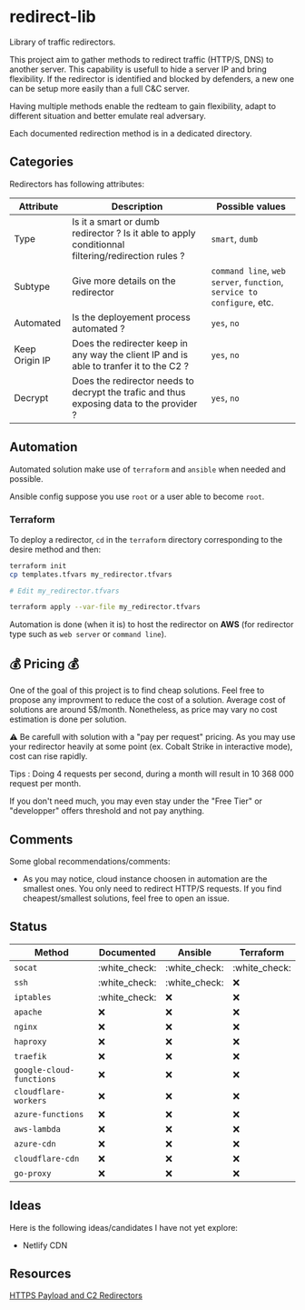 # redirect-lib

Library of traffic redirectors.

This project aim to gather methods to redirect traffic (HTTP/S, DNS) to another server. This capability is usefull to hide a server IP and bring flexibility. If the redirector is identified and blocked by defenders, a new one can be setup more easily than a full C&C server.

Having multiple methods enable the redteam to gain flexibility, adapt to different situation and better emulate real adversary.

Each documented redirection method is in a dedicated directory.

## Categories

Redirectors has following attributes:

| Attribute      | Description                                                                                       | Possible values                                                        |
| -------------- | ------------------------------------------------------------------------------------------------- | ---------------------------------------------------------------------- |
| Type           | Is it a smart or dumb redirector ? Is it able to apply conditionnal filtering/redirection rules ? | `smart`, `dumb`                                                        |
| Subtype        | Give more details on the redirector                                                               | `command line`, `web server`, `function`, `service to configure`, etc. |
| Automated      | Is the deployement process automated ?                                                            | `yes`, `no`                                                            |
| Keep Origin IP | Does the redirecter keep in any way the client IP and is able to tranfer it to the C2 ?           | `yes`, `no`                                                            |
| Decrypt        | Does the redirector needs to decrypt the trafic and thus exposing data to the provider ?          | `yes`, `no`                                                            |

## Automation

Automated solution make use of `terraform` and `ansible` when needed and possible.

Ansible config suppose you use `root` or a user able to become `root`.

### Terraform

To deploy a redirector, `cd` in the `terraform` directory corresponding to the desire method and then:

```bash
terraform init
cp templates.tfvars my_redirector.tfvars

# Edit my_redirector.tfvars

terraform apply --var-file my_redirector.tfvars
```

Automation is done (when it is) to host the redirector on **AWS** (for redirector type such as `web server` or `command line`).

## 💰 Pricing 💰

One of the goal of this project is to find cheap solutions. Feel free to propose any improvment to reduce the cost of a solution. Average cost of solutions are around 5$/month. Nonetheless, as price may vary no cost estimation is done per solution.

:warning: Be carefull with solution with a "pay per request" pricing. As you may use your redirector heavily at some point (ex. Cobalt Strike in interactive mode), cost can rise rapidly.

Tips : Doing 4 requests per second, during a month will result in 10 368 000 request per month.

If you don't need much, you may even stay under the "Free Tier" or "developper" offers threshold and not pay anything.

## Comments

Some global recommendations/comments:

- As you may notice, cloud instance choosen in automation are the smallest ones. You only need to redirect HTTP/S requests. If you find cheapest/smallest solutions, feel free to open an issue.

## Status

| Method                   | Documented    | Ansible       | Terraform     |
| ------------------------ | ------------- | ------------- | ------------- |
| `socat`                  | :white_check: | :white_check: | :white_check: |
| `ssh`                    | :white_check: | :white_check: | :x:           |
| `iptables`               | :white_check: | :x:           | :x:           |
| `apache`                 | :x:           | :x:           | :x:           |
| `nginx`                  | :x:           | :x:           | :x:           |
| `haproxy`                | :x:           | :x:           | :x:           |
| `traefik`                | :x:           | :x:           | :x:           |
| `google-cloud-functions` | :x:           | :x:           | :x:           |
| `cloudflare-workers`     | :x:           | :x:           | :x:           |
| `azure-functions`        | :x:           | :x:           | :x:           |
| `aws-lambda`             | :x:           | :x:           | :x:           |
| `azure-cdn`              | :x:           | :x:           | :x:           |
| `cloudflare-cdn`         | :x:           | :x:           | :x:           |
| `go-proxy`               | :x:           | :x:           | :x:           |

## Ideas

Here is the following ideas/candidates I have not yet explore:

- Netlify CDN

## Resources

[HTTPS Payload and C2 Redirectors](https://posts.specterops.io/https-payload-and-c2-redirectors-ff8eb6f87742)
